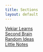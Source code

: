 ```yaml
---
title: Sections
layout: default
---
```


[Vekiar Learns](./learn)  
[Second Brain](./brain)  
[Random Ideas](./ideas)  
[Little Notes](./notes)
